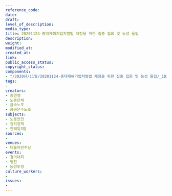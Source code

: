 ```yaml
---
reference_code: 
date: 
draft: 
level_of_description: 
media_type: 
title: 20201124-중대재해기업처벌법 제정을 위한 집중 집회 및 농성 돌입
description: 
weight: 
modified_at: 
created_at: 
link: 
public_access_status: 
copyright_status: 
components:
- "/2020년/11월/20201124-중대재해기업처벌법 제정을 위한 집중 집회 및 농성 돌입/_1DX0977.jpg"
tags:
- 
creators:
- 총연맹
- 노동단체
- 금속노조
- 공공운수노조
subjects:
- 노동안전
- 정치정책
- 전태일3법
sources:
- 
venues:
- 더불어민주당
events:
- 결의대회
- 행진
- 농성투쟁
culture_workers:
- 
issues:
- 
---
```

